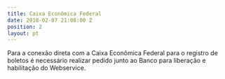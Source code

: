 ```yaml
---
title: Caixa Econômica Federal
date: 2018-02-07 21:08:00 Z
position: 2
layout: pt
---
```


Para a conexão direta com a Caixa Econômica Federal para o registro de boletos é necessário realizar pedido junto ao Banco para liberação e habilitação do Webservice.